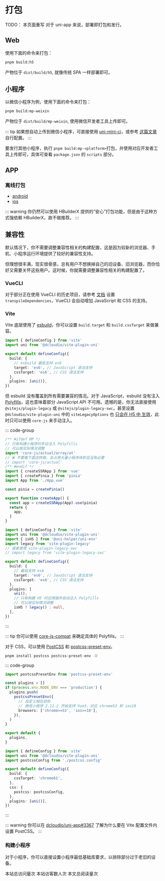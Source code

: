 # 打包

TODO： 本页面重写
对于 uni-app 来说，部署即打包和发行。

## Web

使用下面的命令来打包：

```bash
pnpm build:h5
```

产物位于 `dist/build/h5`, 就像传统 SPA 一样部署即可。

## 小程序

以微信小程序为例，使用下面的命令来打包：

```bash
pnpm build:mp-weixin
```

产物位于 `dist/build/mp-weixin`, 使用微信开发者工具上传即可。

::: tip
如果想自动上传到微信小程序，可直接使用 [uni-mini-ci](https://www.npmjs.com/package/uni-mini-ci)，或参考 [这篇文章](https://juejin.cn/post/7272316909051346959) 自行配置。
:::

要发行其他小程序，执行 `pnpm build:mp-<platform>`打包，并使用对应开发者工具上传即可，具体可查看 `package.json` 的 `scripts` 部分。

## APP

### 离线打包

- [android](https://nativesupport.dcloud.net.cn/AppDocs/usesdk/android.html)
- [ios](https://nativesupport.dcloud.net.cn/AppDocs/usesdk/ios.html)

::: warning
你仍然可以使用 HBuilderX 提供的“安心”打包功能，但是由于这种方式强依赖 HBuilderX，故不做推荐。
:::

## 兼容性

默认情况下，你不需要调整兼容性相关的构建配置，这是因为较新的浏览器、手机、小程序运行环境提供了较好的兼容性支持。

但理想很丰满，现实很骨感，总有用户不想换掉自己的旧设备、旧浏览器，而你恰好又需要关怀这些用户。这时候，你就需要调整兼容性相关的构建配置了。

### VueCLI

对于部分正在使用 VueCLI 的历史项目，请参考 [文档](https://cli.vuejs.org/zh/config/#transpiledependencies) 设置 `transpileDependencies`，VueCLI 会自动增加 JavaScript 和 CSS 的支持。

### Vite

Vite 底层使用了 [esbuild](https://esbuild.github.io/)，你可以设置 `build.target` 和 `build.cssTarget` 来做兼容。

```ts
import { defineConfig } from 'vite'
import uni from '@dcloudio/vite-plugin-uni'

export default defineConfig({
  build: {
    // esbuild 最低支持 es6
    target: 'es6', // JavaScript 语法支持
    cssTarget: 'es6', // CSS 语法支持
  },
  plugins: [uni()],
})
```

但 esbuild 没有覆盖到所有需要兼容的情况。对于 JavaScript，esbuild 没有注入 [Polyfills](https://developer.mozilla.org/en-US/docs/Glossary/Polyfill)，这也意味着部分 JavaScript API 不可用。遗憾的是，你无法直接使用 `@vitejs/plugin-legacy` 或 `@vitejs/plugin-legacy-swc`，甚至设置 `@dcloudio/vite-plugin-uni` 中的 `viteLegacyOptions` 也 [只会在 H5 中 生效](https://github.com/dcloudio/uni-app/issues/3842)，此时只可以使用 `core-js` 来手动注入。

::: code-group

```ts [src/main.ts]
/** #ifdef MP */
// 只有构建小程序时手动注入 Polyfills
// 可以按实际情况调整
import 'core-js/actual/array/at'
// ❌ 不要像下面这样做，会占用大量小程序体积且没有必要
// import 'core-js/actual'
/** #endif */
import { createSSRApp } from 'vue'
import { createPinia } from 'pinia'
import App from './App.vue'

const pinia = createPinia()

export function createApp() {
  const app = createSSRApp(App).use(pinia)
  return {
    app,
  }
}
```

```ts [vite.config.ts]
import { defineConfig } from 'vite'
import uni from '@dcloudio/vite-plugin-uni'
import { isH5 } from '@uni-helper/uni-env'
import legacy from 'vite-plugin-legacy'
// 或者使用 vite-plugin-legacy-swc
// import legacy from 'vite-plugin-legacy-swc'

export default defineConfig({
  build: {
    // 最低支持 es6
    target: 'es6', // JavaScript 语法支持
    cssTarget: 'es6', // CSS 语法支持
  },
  plugins: [
    uni(),
    // 只有构建 H5 时应用插件自动注入 Polyfills
    // 可以按实际情况调整
    isH5 ? legacy() : null,
  ],
})
```

:::

::: tip
你可以使用 [core-js-compat](https://github.com/zloirock/core-js/blob/master/packages/core-js-compat/README.md) 来确定具体的 Polyfills。
:::

对于 CSS，可以使用 [PostCSS](https://postcss.org/) 和 [postcss-preset-env](https://github.com/csstools/postcss-plugins/tree/main/plugin-packs/postcss-preset-env)。

```bash
pnpm install postcss postcss-preset-env -D
```

::: code-group

```ts [postcss.config.ts]
import postcssPresetEnv from 'postcss-preset-env'

const plugins = []
if (process.env.NODE_ENV === 'production') {
  plugins.push(
    postcssPresetEnv({
      // 自定义相应目标
      // 微信小程序 2.11.2 开始支持 Vue3，对应 chrome53 和 ios10
      browsers: ['chrome>=53', 'ios>=10'],
    }),
  )
}

export default {
  plugins,
}
```

```ts [vite.config.ts]
import { defineConfig } from 'vite'
import uni from '@dcloudio/vite-plugin-uni'
import postcssConfig from './postcss.config'

export default defineConfig({
  build: {
    cssTarget: 'chrome61',
  },
  css: {
    postcss: postcssConfig,
  },
  plugins: [uni()],
})
```

:::

::: warning
你可以在 [dcloudio/uni-app#3367](https://github.com/dcloudio/uni-app/issues/3367) 了解为什么要在 Vite 配置文件内设置 PostCSS。
:::

### 构建小程序

对于小程序，你可以直接设置小程序最低基础库要求，以排除部分过于老旧的设备。

<div class='busuanzi_container'>
    <span id="busuanzi_container_site_pv">
    本站总访问量<span id="busuanzi_value_site_pv"></span>次
    </span>
    <span id="busuanzi_container_site_uv">
    本站访客数<span id="busuanzi_value_site_uv"></span>人次
    </span>
    <span id="busuanzi_container_page_pv">
    本文总阅读量<span id="busuanzi_value_page_pv"></span>次
  </span>
</div>
